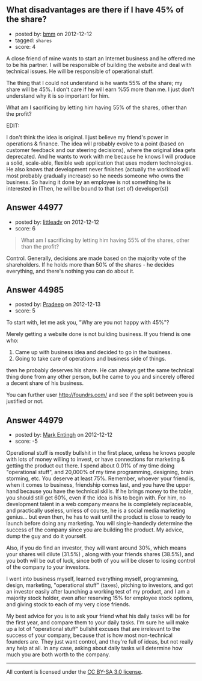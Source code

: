 ## What disadvantages are there if I have 45% of the share?

- posted by: [bmm](https://stackexchange.com/users/-1/11057-bmm) on 2012-12-12
- tagged: `shares`
- score: 4

A close friend of mine wants to start an Internet business and he offered me to be his partner. I will be responsible of building the website and deal with technical issues. He will be responsible of operational stuff.

The thing that I could not understand is he wants 55% of the share; my share will be 45%. I don't care if he will earn %55 more than me. I just don't understand why it is so important for him.

What am I sacrificing by letting him having 55% of the shares, other than the profit?

EDIT:

I don't think the idea is original. I just believe my friend's power in operations & finance. The idea will probably evolve to a point (based on customer feedback and our steering decisions), where the original idea gets deprecated. And he wants to work with me because he knows I will produce a solid, scale-able, flexible web application that uses modern technologies. He also knows that development never finishes (actually the workload will most probably gradually increase) so he needs someone who owns the business. So having it done by an employee is not something he is interested in (Then, he will be bound to that (set of) developer(s))


## Answer 44977

- posted by: [littleadv](https://stackexchange.com/users/-1/13808-littleadv) on 2012-12-12
- score: 6

> What am I sacrificing by letting him having 55% of the shares, other
> than the profit?

Control. Generally, decisions are made based on the majority vote of the shareholders. If he holds more than 50% of the shares - he decides everything, and there's nothing you can do about it.


## Answer 44985

- posted by: [Pradeep](https://stackexchange.com/users/-1/4404-pradeep) on 2012-12-13
- score: 5

To start with, let me ask you, "Why are you not happy with 45%"? 

Merely getting a website done is not building business. If you friend is one who:

 1. Came up with business idea and decided to go in the business.
 2. Going to take care of operations and business side of things. 

then he probably deserves his share. He can always get the same technical thing done from any other person, but he came to you and sincerely offered a decent share of his business.

You can further user http://foundrs.com/ and see if the split between you is justified or not.


## Answer 44979

- posted by: [Mark Entingh](https://stackexchange.com/users/-1/22061-mark-entingh) on 2012-12-12
- score: -5

Operational stuff is mostly bullshit in the first place, unless he knows people with lots of money willing to invest, or have connections for marketing & getting the product out there. I spend about 0.01% of my time doing "operational stuff", and 20,000% of my time programming, designing, brain storming, etc. You deserve at least 75%. Remember, whoever your friend is, when it comes to business, friendship comes last, and you have the upper hand because you have the technical skills. If he brings money to the table, you should still get 60%, even if the idea is his to begin with. For him, no development talent in a web company means he is completely replaceable, and practically useless, unless of course, he is a social media marketing genius... but even then, he has to wait until the product is close to ready to launch before doing any marketing. You will single-handedly determine the success of the company since you are building the product. My advice, dump the guy and do it yourself.

Also, if you do find an investor, they will want around 30%, which means your shares will dilute (31.5%) , along with your friends shares (38.5%), and you both will be out of luck, since both of you will be closer to losing control of the company to your investors.

I went into business myself, learned everything myself, programming, design, marketing, "operational stuff" (taxes), pitching to investors, and got an investor easily after launching a working test of my product, and I am a majority stock holder, even after reserving 15% for employee stock options, and giving stock to each of my very close friends.

My best advice for you is to ask your friend what his daily tasks will be for the first year, and compare them to your daily tasks. I'm sure he will make up a lot of "operational stuff" bullshit excuses that are irrelevant to the success of your company, because that is how most non-technical founders are. They just want control, and they're full of ideas, but not really any help at all. In any case, asking about daily tasks will determine how much you are both worth to the company.



---

All content is licensed under the [CC BY-SA 3.0 license](https://creativecommons.org/licenses/by-sa/3.0/).
